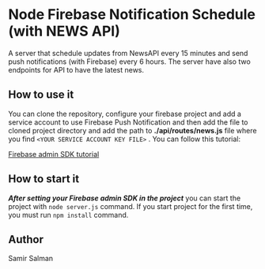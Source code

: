 # Node Firebase Notification Schedule (with NEWS API)

A server that schedule updates from NewsAPI every 15 minutes and send push notifications (with Firebase) every 6 hours. The server have also two endpoints for API to have the latest news.


## How to use it

You can clone the repository, configure your firebase project and add a service account to use Firebase Push Notification and then add the file to cloned project directory and add the path to **./api/routes/news.js** file where you find `<YOUR SERVICE ACCOUNT KEY FILE>` .
You can follow this tutorial:

<a href="https://firebase.google.com/docs/admin/setup">Firebase admin SDK tutorial</a>


## How to start it

***After setting your Firebase admin SDK in the project*** you can start the project with `node server.js` command. If you start project for the first time, you must run `npm install` command.


## Author

Samir Salman
